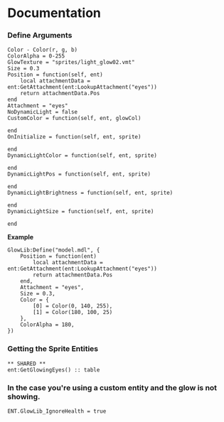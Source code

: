 # Documentation
### Define Arguments
```
Color - Color(r, g, b)
ColorAlpha = 0-255
GlowTexture = "sprites/light_glow02.vmt"
Size = 0.3
Position = function(self, ent)
    local attachmentData = ent:GetAttachment(ent:LookupAttachment("eyes"))
    return attachmentData.Pos
end
Attachment = "eyes"
NoDynamicLight = false
CustomColor = function(self, ent, glowCol)

end
OnInitialize = function(self, ent, sprite)

end
DynamicLightColor = function(self, ent, sprite)

end
DynamicLightPos = function(self, ent, sprite)

end
DynamicLightBrightness = function(self, ent, sprite)

end
DynamicLightSize = function(self, ent, sprite)

end
```

**Example**
```
GlowLib:Define("model.mdl", {
    Position = function(ent)
        local attachmentData = ent:GetAttachment(ent:LookupAttachment("eyes"))
        return attachmentData.Pos
    end,
    Attachment = "eyes",
    Size = 0.3,
    Color = {
        [0] = Color(0, 140, 255),
        [1] = Color(180, 100, 25)
    },
    ColorAlpha = 180,
})
```
### Getting the Sprite Entities
```
** SHARED **
ent:GetGlowingEyes() :: table
```
### In the case you're using a custom entity and the glow is not showing.
```
ENT.GlowLib_IgnoreHealth = true
```

